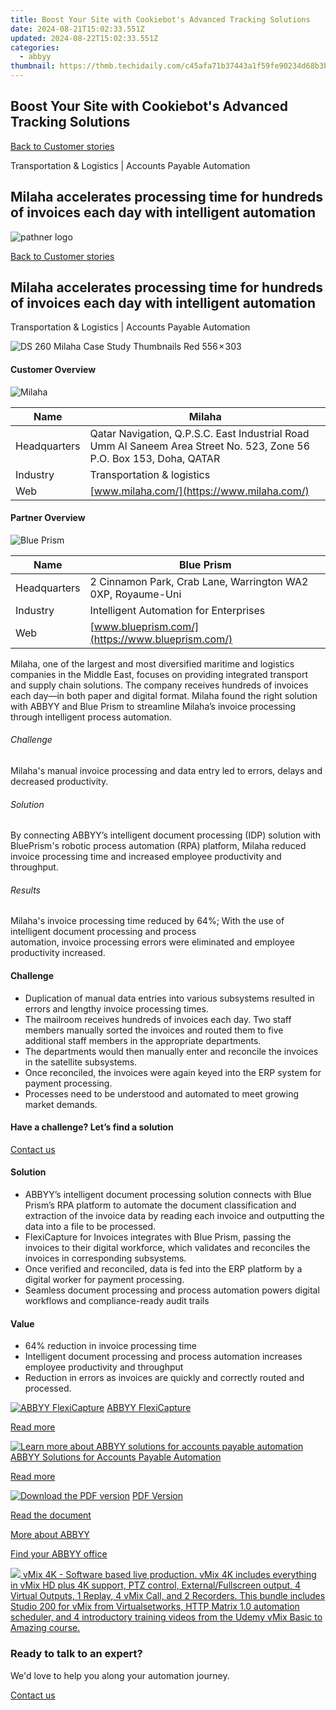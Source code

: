 ```yaml
---
title: Boost Your Site with Cookiebot's Advanced Tracking Solutions
date: 2024-08-21T15:02:33.551Z
updated: 2024-08-22T15:02:33.551Z
categories:
  - abbyy
thumbnail: https://thmb.techidaily.com/c45afa71b37443a1f59fe90234d68b3b0e50e4c51b39e47e7a2ccf645d397043.PNG
---
```


## Boost Your Site with Cookiebot's Advanced Tracking Solutions

[Back to Customer stories](https://tools.techidaily.com/abbyy/products/)

Transportation & Logistics | Accounts Payable Automation

## Milaha accelerates processing time for hundreds of invoices each day with intelligent automation 

![pathner logo](https://content.abbyy.com/-/media/project/abbyy/abbyy/logos-white/en/151977.png?h=40&iar=0&w=120)

[Back to Customer stories](https://tools.techidaily.com/abbyy/products/)

## Milaha accelerates processing time for hundreds of invoices each day with intelligent automation 

Transportation & Logistics | Accounts Payable Automation 

![DS 260 Milaha Case Study Thumbnails Red 556 × 303](https://static3.abbyy.com/abbyycommedia/38104/ds-260_milaha-case-study_thumbnails-red-556-303.jpg) 

#### Customer Overview

![Milaha](https://static4.abbyy.com/abbyycommedia/32806/04c-milaha-logo-146x66.png) 

| Name         | Milaha                                                                                                               |
| ------------ | -------------------------------------------------------------------------------------------------------------------- |
| Headquarters | Qatar Navigation, Q.P.S.C. East Industrial Road Umm Al Saneem Area Street No. 523, Zone 56 P.O. Box 153, Doha, QATAR |
| Industry     | Transportation & logistics                                                                                           |
| Web          | [www.milaha.com/](https://www.milaha.com/)                                                                           |

#### Partner Overview

![Blue Prism](https://static2.abbyy.com/abbyycommedia/23289/blueprism-logo.png) 

| Name         | Blue Prism                                                  |
| ------------ | ----------------------------------------------------------- |
| Headquarters | 2 Cinnamon Park, Crab Lane, Warrington WA2 0XP, Royaume-Uni |
| Industry     | Intelligent Automation for Enterprises                      |
| Web          | [www.blueprism.com/](https://www.blueprism.com/)            |

Milaha, one of the largest and most diversified maritime and logistics companies in the Middle East, focuses on providing integrated transport and supply chain solutions. The company receives hundreds of invoices each day—in both paper and digital format. Milaha found the right solution with ABBYY and Blue Prism to streamline Milaha’s invoice processing through intelligent process automation.

###### Challenge

Milaha's manual invoice processing and data entry led to errors, delays and decreased productivity.

###### Solution

By connecting ABBYY’s intelligent document processing (IDP) solution with BluePrism's robotic process automation (RPA) platform, Milaha reduced invoice processing time and increased employee productivity and throughput. 

###### Results

Milaha's invoice processing time reduced by 64%; With the use of intelligent document processing and process  
automation, invoice processing errors were eliminated and employee productivity increased.

#### Challenge

   * Duplication of manual data entries into various subsystems resulted in errors and lengthy invoice processing times.
   * The mailroom receives hundreds of invoices each day. Two staff members manually sorted the invoices and routed them to five additional staff members in the appropriate departments.
   * The departments would then manually enter and reconcile the invoices in the satellite subsystems.
   * Once reconciled, the invoices were again keyed into the ERP system for payment processing.
   * Processes need to be understood and automated to meet growing market demands.

#### Have a challenge? Let’s find a solution  

[Contact us](https://tools.techidaily.com/abbyy/products/) 

#### Solution

* ABBYY’s intelligent document processing solution connects with Blue Prism’s RPA platform to automate the document classification and extraction of the invoice data by reading each invoice and outputting the data into a file to be processed.
* FlexiCapture for Invoices integrates with Blue Prism, passing the invoices to their digital workforce, which validates and reconciles the invoices in corresponding subsystems.
* Once verified and reconciled, data is fed into the ERP platform by a digital worker for payment processing.
* Seamless document processing and process automation powers digital workflows and compliance-ready audit trails

#### Value

* 64% reduction in invoice processing time
* Intelligent document processing and process automation increases employee productivity and throughput
* Reduction in errors as invoices are quickly and correctly routed and processed.

[![ABBYY FlexiCapture](https://static2.abbyy.com/abbyycommedia/21380/4-flexicapture.jpg)](https://tools.techidaily.com/abbyy/products/) [ABBYY FlexiCapture](https://tools.techidaily.com/abbyy/products/) 

[Read more](https://tools.techidaily.com/abbyy/products/) 

[![Learn more about ABBYY solutions for accounts payable automation](https://static4.abbyy.com/abbyycommedia/14351/1-accounts-payable.jpg)](https://tools.techidaily.com/abbyy/products/) [ABBYY Solutions for Accounts Payable Automation](https://tools.techidaily.com/abbyy/products/) 

[Read more](https://tools.techidaily.com/abbyy/products/) 

[![Download the PDF version](https://static3.abbyy.com/abbyycommedia/38102/ds-260_milaha-case-study_thumbnails-red-360-162.jpg)](https://static4.abbyy.com/abbyycommedia/32817/customerstory-transportation-milaha-en.pdf "PDF Version") [PDF Version](https://static4.abbyy.com/abbyycommedia/32817/customerstory-transportation-milaha-en.pdf "PDF Version") 

[Read the document](https://static4.abbyy.com/abbyycommedia/32817/customerstory-transportation-milaha-en.pdf "PDF Version") 

[More about ABBYY](https://tools.techidaily.com/abbyy/products/) 

[Find your ABBYY office](https://tools.techidaily.com/abbyy/products/) 

<!-- affiliate ads begin -->
<a href="https://secure.2checkout.com/order/checkout.php?PRODS=30901369&QTY=1&AFFILIATE=108875&CART=1"> <img src="https://secure.avangate.com/images/merchant/ce9a6fb2becc2d235e62b125e9260102/products/1_copy_vMixCallScreenshot1-large.jpg" border="0"> vMix 4K - Software based live production. vMix 4K includes everything in vMix HD plus 4K support, PTZ control, External/Fullscreen output, 4 Virtual Outputs, 1 Replay, 4 vMix Call, and 2 Recorders. 
This bundle includes Studio 200 for vMix from Virtualsetworks, HTTP Matrix 1.0 automation scheduler, and 4 introductory training videos from the Udemy vMix Basic to Amazing course. </a>
<!-- affiliate ads end -->
### Ready to talk to an expert?

We'd love to help you along your automation journey.

[Contact us](https://tools.techidaily.com/abbyy/products/)

<ins class="adsbygoogle"
     style="display:block"
     data-ad-format="autorelaxed"
     data-ad-client="ca-pub-7571918770474297"
     data-ad-slot="1223367746"></ins>



<ins class="adsbygoogle"
     style="display:block"
     data-ad-client="ca-pub-7571918770474297"
     data-ad-slot="8358498916"
     data-ad-format="auto"
     data-full-width-responsive="true"></ins>
